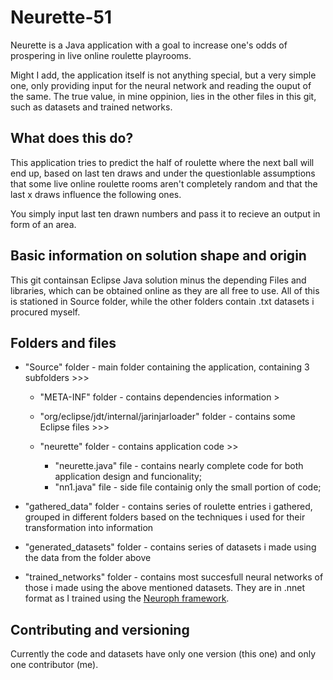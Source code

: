 # Neurette-51
Neurette is a Java application with a goal to increase one's odds of prospering in live online roulette playrooms.

Might I add, the application itself is not anything special, but a very simple one, only providing input for the neural network and reading the ouput of the same. The true value, in mine oppinion, lies in the other files in this git, such as datasets and trained networks.

## What does this do?
This application tries to predict the half of roulette where the next ball will end up, based on last ten draws and under the questionlable assumptions that some live online roulette rooms aren't completely random and that the last x draws influence the following ones.

You simply input last ten drawn numbers and pass it to recieve an output in form of an area.

## Basic information on solution shape and origin
This git containsan Eclipse Java solution minus the depending Files and libraries, which can be obtained online as they are all free to use. All of this is stationed in Source folder, while the other folders contain .txt datasets i procured myself.

## Folders and files
- "Source" folder - main folder containing the application, containing 3 subfolders >>>
   - "META-INF" folder - contains dependencies information >
    
   - "org/eclipse/jdt/internal/jarinjarloader" folder - contains some Eclipse files >>> 
   
   - "neurette" folder - contains application code >>   
     - "neurette.java" file - contains nearly complete code for both application design and funcionality;
     - "nn1.java" file - side file containig only the small portion of code;
     
- "gathered_data" folder - contains series of roulette entries i gathered, grouped in different folders based on the techniques i used for their transformation into information

- "generated_datasets" folder - contains series of datasets i made using the data from the folder above

- "trained_networks" folder - contains most succesfull neural networks of those i made using the above mentioned datasets. They are in .nnet format as I trained using the [Neuroph framework](http://neuroph.sourceforge.net/).

## Contributing and versioning
Currently the code and datasets have only one version (this one) and only one contributor (me).
